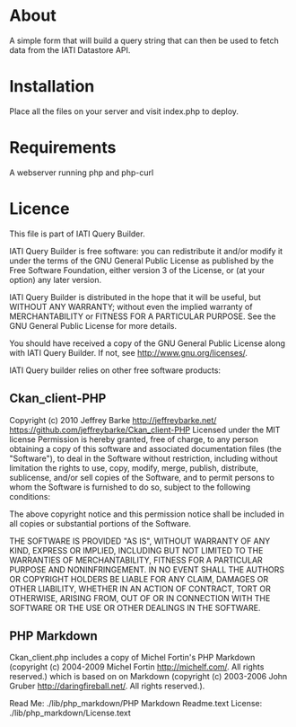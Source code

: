 About
=====

A simple form that will build a query string that can then be used to fetch data from the IATI Datastore API.

Installation
============

Place all the files on your server and visit index.php to deploy.

Requirements
============
A webserver running php and php-curl

Licence
=======

This file is part of IATI Query Builder.

IATI Query Builder is free software: you can redistribute it and/or modify
it under the terms of the GNU General Public License as published by
the Free Software Foundation, either version 3 of the License, or
(at your option) any later version.

IATI Query Builder is distributed in the hope that it will be useful,
but WITHOUT ANY WARRANTY; without even the implied warranty of
MERCHANTABILITY or FITNESS FOR A PARTICULAR PURPOSE.  See the
GNU General Public License for more details.

You should have received a copy of the GNU General Public License
along with IATI Query Builder.  If not, see <http://www.gnu.org/licenses/>.

IATI Query builder relies on other free software products:

Ckan_client-PHP
---------------
Copyright (c) 2010 Jeffrey Barke http://jeffreybarke.net/ https://github.com/jeffreybarke/Ckan_client-PHP Licensed under the MIT license Permission is hereby granted, free of charge, to any person obtaining a copy of this software and associated documentation files (the "Software"), to deal in the Software without restriction, including without limitation the rights to use, copy, modify, merge, publish, distribute, sublicense, and/or sell copies of the Software, and to permit persons to whom the Software is furnished to do so, subject to the following conditions:

The above copyright notice and this permission notice shall be included in all copies or substantial portions of the Software.

THE SOFTWARE IS PROVIDED "AS IS", WITHOUT WARRANTY OF ANY KIND, EXPRESS OR IMPLIED, INCLUDING BUT NOT LIMITED TO THE WARRANTIES OF MERCHANTABILITY, FITNESS FOR A PARTICULAR PURPOSE AND NONINFRINGEMENT. IN NO EVENT SHALL THE AUTHORS OR COPYRIGHT HOLDERS BE LIABLE FOR ANY CLAIM, DAMAGES OR OTHER LIABILITY, WHETHER IN AN ACTION OF CONTRACT, TORT OR OTHERWISE, ARISING FROM, OUT OF OR IN CONNECTION WITH THE SOFTWARE OR THE USE OR OTHER DEALINGS IN THE SOFTWARE.

PHP Markdown
------------
Ckan_client.php includes a copy of Michel Fortin's PHP Markdown (copyright (c) 2004-2009 Michel Fortin http://michelf.com/. All rights reserved.) which is based on on Markdown (copyright (c) 2003-2006 John Gruber http://daringfireball.net/. All rights reserved.).

Read Me: ./lib/php_markdown/PHP Markdown Readme.text License: ./lib/php_markdown/License.text
